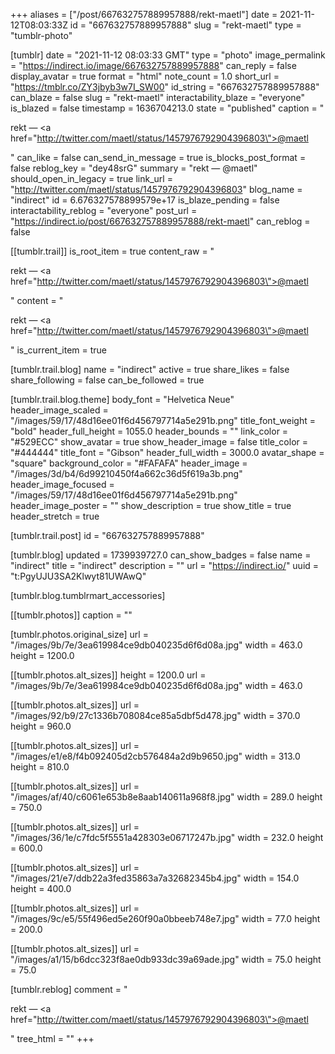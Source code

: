 +++
aliases = ["/post/667632757889957888/rekt-maetl"]
date = 2021-11-12T08:03:33Z
id = "667632757889957888"
slug = "rekt-maetl"
type = "tumblr-photo"

[tumblr]
date = "2021-11-12 08:03:33 GMT"
type = "photo"
image_permalink = "https://indirect.io/image/667632757889957888"
can_reply = false
display_avatar = true
format = "html"
note_count = 1.0
short_url = "https://tmblr.co/ZY3jbyb3w7I_SW00"
id_string = "667632757889957888"
can_blaze = false
slug = "rekt-maetl"
interactability_blaze = "everyone"
is_blazed = false
timestamp = 1636704213.0
state = "published"
caption = "<p>rekt — <a href=\"http://twitter.com/maetl/status/1457976792904396803\">@maetl</a></p>"
can_like = false
can_send_in_message = true
is_blocks_post_format = false
reblog_key = "dey48srG"
summary = "rekt — @maetl"
should_open_in_legacy = true
link_url = "http://twitter.com/maetl/status/1457976792904396803"
blog_name = "indirect"
id = 6.676327578899579e+17
is_blaze_pending = false
interactability_reblog = "everyone"
post_url = "https://indirect.io/post/667632757889957888/rekt-maetl"
can_reblog = false

[[tumblr.trail]]
is_root_item = true
content_raw = "<p>rekt — <a href=\"http://twitter.com/maetl/status/1457976792904396803\">@maetl</a></p>"
content = "<p>rekt &mdash; <a href=\"http://twitter.com/maetl/status/1457976792904396803\">@maetl</a></p>"
is_current_item = true

[tumblr.trail.blog]
name = "indirect"
active = true
share_likes = false
share_following = false
can_be_followed = true

[tumblr.trail.blog.theme]
body_font = "Helvetica Neue"
header_image_scaled = "/images/59/17/48d16ee01f6d456797714a5e291b.png"
title_font_weight = "bold"
header_full_height = 1055.0
header_bounds = ""
link_color = "#529ECC"
show_avatar = true
show_header_image = false
title_color = "#444444"
title_font = "Gibson"
header_full_width = 3000.0
avatar_shape = "square"
background_color = "#FAFAFA"
header_image = "/images/3d/b4/6d99210450f4a662c36d5f619a3b.png"
header_image_focused = "/images/59/17/48d16ee01f6d456797714a5e291b.png"
header_image_poster = ""
show_description = true
show_title = true
header_stretch = true

[tumblr.trail.post]
id = "667632757889957888"

[tumblr.blog]
updated = 1739939727.0
can_show_badges = false
name = "indirect"
title = "indirect"
description = ""
url = "https://indirect.io/"
uuid = "t:PgyUJU3SA2Klwyt81UWAwQ"

[tumblr.blog.tumblrmart_accessories]

[[tumblr.photos]]
caption = ""

[tumblr.photos.original_size]
url = "/images/9b/7e/3ea619984ce9db040235d6f6d08a.jpg"
width = 463.0
height = 1200.0

[[tumblr.photos.alt_sizes]]
height = 1200.0
url = "/images/9b/7e/3ea619984ce9db040235d6f6d08a.jpg"
width = 463.0

[[tumblr.photos.alt_sizes]]
url = "/images/92/b9/27c1336b708084ce85a5dbf5d478.jpg"
width = 370.0
height = 960.0

[[tumblr.photos.alt_sizes]]
url = "/images/e1/e8/f4b092405d2cb576484a2d9b9650.jpg"
width = 313.0
height = 810.0

[[tumblr.photos.alt_sizes]]
url = "/images/af/40/c6061e653b8e8aab140611a968f8.jpg"
width = 289.0
height = 750.0

[[tumblr.photos.alt_sizes]]
url = "/images/36/1e/c7fdc5f5551a428303e06717247b.jpg"
width = 232.0
height = 600.0

[[tumblr.photos.alt_sizes]]
url = "/images/21/e7/ddb22a3fed35863a7a32682345b4.jpg"
width = 154.0
height = 400.0

[[tumblr.photos.alt_sizes]]
url = "/images/9c/e5/55f496ed5e260f90a0bbeeb748e7.jpg"
width = 77.0
height = 200.0

[[tumblr.photos.alt_sizes]]
url = "/images/a1/15/b6dcc323f8ae0db933dc39a69ade.jpg"
width = 75.0
height = 75.0

[tumblr.reblog]
comment = "<p>rekt — <a href=\"http://twitter.com/maetl/status/1457976792904396803\">@maetl</a></p>"
tree_html = ""
+++
